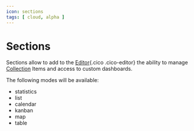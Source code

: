 ```yaml
---
icon: sections
tags: [ cloud, alpha ]
---
```

# Sections

Sections allow to add to the [Editor](/concepts/editor){.cico .cico-editor} the ability to manage [Collection](/concepts/storage/collections) Items and access to custom dashboards.

The following modes will be available:

- statistics
- list
- calendar
- kanban
- map
- table
